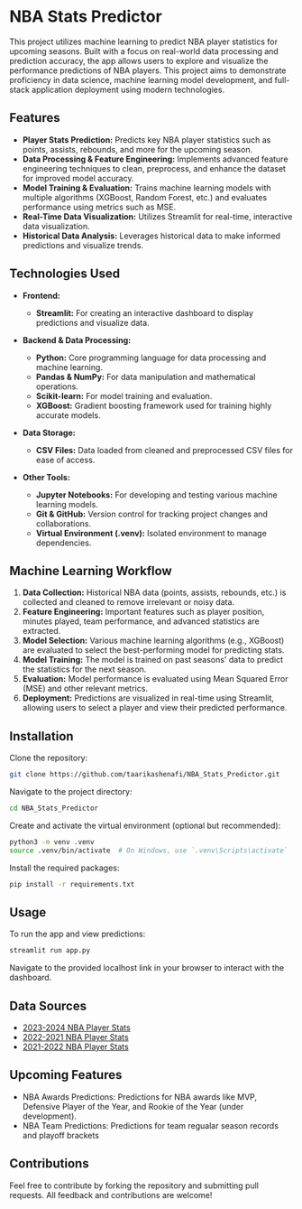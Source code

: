 # NBA Stats Predictor

This project utilizes machine learning to predict NBA player statistics for upcoming seasons. Built with a focus on real-world data processing and prediction accuracy, the app allows users to explore and visualize the performance predictions of NBA players. This project aims to demonstrate proficiency in data science, machine learning model development, and full-stack application deployment using modern technologies.

## Features

- **Player Stats Prediction:** Predicts key NBA player statistics such as points, assists, rebounds, and more for the upcoming season.
- **Data Processing & Feature Engineering:** Implements advanced feature engineering techniques to clean, preprocess, and enhance the dataset for improved model accuracy.
- **Model Training & Evaluation:** Trains machine learning models with multiple algorithms (XGBoost, Random Forest, etc.) and evaluates performance using metrics such as MSE.
- **Real-Time Data Visualization:** Utilizes Streamlit for real-time, interactive data visualization.
- **Historical Data Analysis:** Leverages historical data to make informed predictions and visualize trends.

## Technologies Used

- **Frontend:**
  - **Streamlit:** For creating an interactive dashboard to display predictions and visualize data.
  
- **Backend & Data Processing:**
  - **Python:** Core programming language for data processing and machine learning.
  - **Pandas & NumPy:** For data manipulation and mathematical operations.
  - **Scikit-learn:** For model training and evaluation.
  - **XGBoost:** Gradient boosting framework used for training highly accurate models.
  
- **Data Storage:**
  - **CSV Files:** Data loaded from cleaned and preprocessed CSV files for ease of access.

- **Other Tools:**
  - **Jupyter Notebooks:** For developing and testing various machine learning models.
  - **Git & GitHub:** Version control for tracking project changes and collaborations.
  - **Virtual Environment (.venv):** Isolated environment to manage dependencies.

## Machine Learning Workflow

1. **Data Collection:** Historical NBA data (points, assists, rebounds, etc.) is collected and cleaned to remove irrelevant or noisy data.
2. **Feature Engineering:** Important features such as player position, minutes played, team performance, and advanced statistics are extracted.
3. **Model Selection:** Various machine learning algorithms (e.g., XGBoost) are evaluated to select the best-performing model for predicting stats.
4. **Model Training:** The model is trained on past seasons' data to predict the statistics for the next season.
5. **Evaluation:** Model performance is evaluated using Mean Squared Error (MSE) and other relevant metrics.
6. **Deployment:** Predictions are visualized in real-time using Streamlit, allowing users to select a player and view their predicted performance.

## Installation

Clone the repository:

```bash
git clone https://github.com/taarikashenafi/NBA_Stats_Predictor.git
```

Navigate to the project directory:

```bash
cd NBA_Stats_Predictor
```
Create and activate the virtual environment (optional but recommended):

```bash
python3 -m venv .venv
source .venv/bin/activate  # On Windows, use `.venv\Scripts\activate`
```

Install the required packages:

```bash
pip install -r requirements.txt
```

## Usage

To run the app and view predictions:

```bash
streamlit run app.py
```
Navigate to the provided localhost link in your browser to interact with the dashboard.

## Data Sources

-	[2023-2024 NBA Player Stats](https://www.kaggle.com/datasets/vivovinco/2023-2024-nba-player-stats)
-	[2022-2021 NBA Player Stats](https://www.kaggle.com/datasets/vivovinco/20222023-nba-player-stats-regular)
-	[2021-2022 NBA Player Stats](https://www.kaggle.com/datasets/vivovinco/nba-player-stats)

## Upcoming Features

-	NBA Awards Predictions: Predictions for NBA awards like MVP, Defensive Player of the Year, and Rookie of the Year (under development).
- NBA Team Predictions: Predictions for team regualar season records and playoff brackets

## Contributions

Feel free to contribute by forking the repository and submitting pull requests. All feedback and contributions are welcome!




